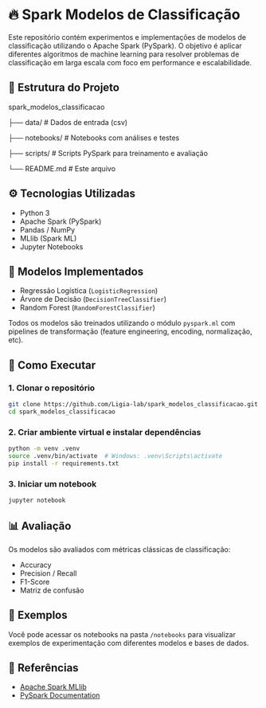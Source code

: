 # 🔥 Spark Modelos de Classificação

Este repositório contém experimentos e implementações de modelos de classificação utilizando o Apache Spark (PySpark). O objetivo é aplicar diferentes algoritmos de machine learning para resolver problemas de classificação em larga escala com foco em performance e escalabilidade.

## 📂 Estrutura do Projeto


spark_modelos_classificacao

├── data/ # Dados de entrada (csv)

├── notebooks/ # Notebooks com análises e testes

├── scripts/ # Scripts PySpark para treinamento e avaliação

└── README.md # Este arquivo


## ⚙️ Tecnologias Utilizadas

- Python 3
- Apache Spark (PySpark)
- Pandas / NumPy
- MLlib (Spark ML)
- Jupyter Notebooks

## 📌 Modelos Implementados

- Regressão Logística (`LogisticRegression`)
- Árvore de Decisão (`DecisionTreeClassifier`)
- Random Forest (`RandomForestClassifier`)

Todos os modelos são treinados utilizando o módulo `pyspark.ml` com pipelines de transformação (feature engineering, encoding, normalização, etc).

## 🚀 Como Executar

### 1. Clonar o repositório

```bash
git clone https://github.com/Ligia-lab/spark_modelos_classificacao.git
cd spark_modelos_classificacao
```

### 2. Criar ambiente virtual e instalar dependências

```bash
python -m venv .venv
source .venv/bin/activate  # Windows: .venv\Scripts\activate
pip install -r requirements.txt
```

### 3. Iniciar um notebook

```bash
jupyter notebook
```


## 📊 Avaliação

Os modelos são avaliados com métricas clássicas de classificação:

* Accuracy
* Precision / Recall
* F1-Score
* Matriz de confusão

## 🧪 Exemplos

Você pode acessar os notebooks na pasta `/notebooks` para visualizar exemplos de experimentação com diferentes modelos e bases de dados.

## 📎 Referências

* [Apache Spark MLlib](https://spark.apache.org/mllib/)
* [PySpark Documentation](https://spark.apache.org/docs/latest/api/python/)

